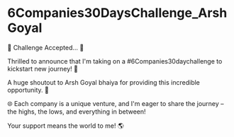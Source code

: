 # 6Companies30DaysChallenge_ArshGoyal

🚀 Challenge Accepted... 🚀

Thrilled to announce that I'm taking on a #6Companies30daychallenge to kickstart new journey! 🚀 

A huge shoutout to Arsh Goyal bhaiya for providing this incredible opportunity. 🙌

🌐 Each company is a unique venture, and I'm eager to share the journey – the highs, the lows, and everything in between!

Your support means the world to me! 🌎
